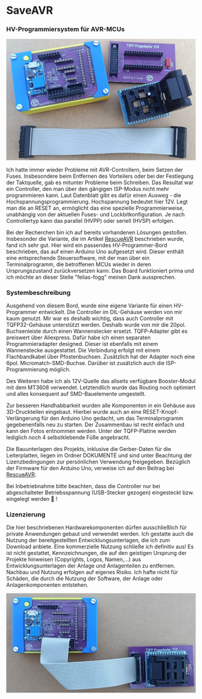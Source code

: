 # SaveAVR

### HV-Programmiersystem für AVR-MCUs

![](assets/20250619_145016_SaveAVR_1.jpg)

Ich hatte immer wieder Probleme mit AVR-Controllern, beim Setzen der Fuses. Insbesondere beim Entfernen des Vorteilers oder bei der Festlegung der Taktquelle, gab es mitunter Probleme beim Schreiben. Das Resultat war ein Controller, den man über den gängigen ISP-Modus nicht mehr programmieren kann. Laut Datenblatt gibt es dafür einen Ausweg - die Hochspannungsprogrammierung. Hochspannung bedeutet hier 12V. Legt man die an RESET an, ermöglicht das eine spezielle Programmierweise, unabhängig von der aktuellen Fuses- und Lockbitkonfiguration. Je nach Controllertyp kann das parallel (HVPP) oder seriell (HVSP) erfolgen.

Bei der Recherchen bin ich auf bereits vorhandenen Lösungen gestoßen. Insbesonder die Variante, die im Artikel [RescueAVR](https://github.com/felias-fogg/RescueAVR) beschrieben wurde, fand ich sehr gut. Hier wird ein passendes HV-Programmer-Bord beschrieben, das auf einen Arduino Uno aufgesetzt wird. Dieser enthält eine entsprechende Steuersoftware, mit der man über ein Terminalprogramm, die betroffenen MCUs wieder in deren Ursprungszustand zurückversetzen kann. Das Board funktioniert prima und ich möchte an dieser Stelle "felias-fogg" meinen Dank aussprechen.

### Systembeschreibung

Ausgehend von diesem Bord, wurde eine eigene Variante für einen HV-Programmer entwickelt. Die Controller im DIL-Gehäuse werden von mir kaum genutzt. Mir war es deshalb wichtig, dass auch Controller mit TQFP32-Gehäuse unterstützt werden. Deshalb wurde von mir die 20pol. Buchsenleiste durch einen Wannenstecker ersetzt.  TQFP-Adapter gibt es preiswert über Aliexpress. Dafür habe ich einen separaten Programmieradapter designed. Dieser ist ebenfalls mit einem Wannenstecke ausgestattet. Die Verbindung erfolgt mit einem Flachbandkabel über Pfostenbuchsen. Zusätzlich hat der Adapter noch eine 6pol. Micromatch-SMD-Buchse. Darüber ist zusätzlich auch die ISP-Programmierung möglich. 

Des Weiteren habe ich als 12V-Quelle das allseits verfügbare Booster-Modul mit dem MT3608 verwendet. Letztendlich wurde das Routing noch optimiert und alles konsequent auf SMD-Bauelemente umgestellt.

Zur besseren Handhabbarkeit wurden alle Komponenten in ein Gehäuse aus 3D-Druckteilen eingebaut. Hierbei wurde auch an eine RESET-Knopf-Verlängerung für den Arduino Uno  gedacht, um das Terminalprogramm gegebenenfalls neu zu starten. Der Zusammenbau ist recht einfach und kann den Fotos entnommen werden. Unter der TQFP-Platine werden lediglich noch 4 selbstklebende Füße angebracht. 

Die Bauunterlagen des Projekts, inklusive die Gerber-Daten für die Leiterplatten, liegen im Ordner DOKUMENTE und sind unter Beachtung der Lizenzbedingungen zur persönlichen Verwendung freigegeben. Bezüglich der Firmware für den Arduino Uno, verweise ich auf den Beitrag bei [RescueAVR](https://github.com/felias-fogg/RescueAVR).

Bei Inbetriebnahme bitte beachten, dass die Controller nur bei abgeschalteter Betriebsspannung (USB-Stecker gezogen) eingesteckt bzw. eingelegt werden 👀️ !

### Lizenzierung

Die hier beschriebenen Hardwarekomponenten dürfen ausschließlich für private Anwendungen gebaut und verwendet werden. Ich gestatte auch die Nutzung der bereitgestellten Entwicklungsunterlagen, die ich zum Download anbiete. Eine kommerzielle Nutzung schließe ich definitiv aus! Es ist nicht gestattet, Kennzeichnungen, die auf den geistigen Ursprung der Projekte hinweisen (Copyrights, Logos, Namen,…) aus Entwicklungsunterlagen der Anlage und Anlagenteilen zu entfernen. Nachbau und Nutzung erfolgen auf eigenes Risiko. Ich hafte nicht für Schäden, die durch die Nutzung der Software, der Anlage oder Anlagenkomponenten entstehen.

![](assets/20250619_154956_SaveAVR_2.jpg)

